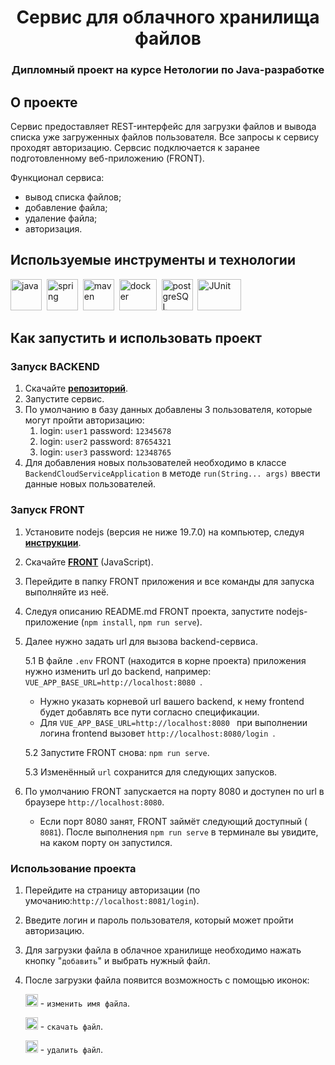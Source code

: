   <h1 align="center">Сервис для облачного хранилища файлов</h1> 
  <h3 align="center">
    Дипломный проект на курсе Нетологии по Java-разработке</h3>

<!-- ABOUT THE PROJECT -->
## О проекте
Сервис предоставляет REST-интерфейс для загрузки файлов и вывода списка уже загруженных файлов пользователя.
Все запросы к сервису проходят авторизацию. Сервсис подключается к заранее подготовленному веб-приложению (FRONT).

Функционал сервиса:
- вывод списка файлов;
- добавление файла;
- удаление файла;
- авторизация.

## Используемые инструменты и технологии

<div>
  <img src="https://github.com/Sanalex97/BackendCloudService/assets/72032908/a4df725b-20e4-46c0-9642-2df27af30e4b" title="java" alt="java" width="50" height="50"/>&nbsp
  <img src="https://github.com/Sanalex97/BackendCloudService/assets/72032908/d734ea82-b14e-4088-83b8-663a90308a41" title="spring" alt="spring" width="50" height="50"/>&nbsp
  <img src="https://github.com/Sanalex97/BackendCloudService/assets/72032908/29623d20-16f7-42e6-972e-6256e0c10546" title="maven" alt="maven" width="50" height="50"/>&nbsp
  <img src="https://github.com/Sanalex97/BackendCloudService/assets/72032908/4bced588-3a15-4822-9f32-ed63c965afce" title="docker" alt="docker" width="60" height="50"/>&nbsp
  <img src="https://github.com/Sanalex97/BackendCloudService/assets/72032908/f62a71d1-d938-4520-b8b4-5deb283edb89" title="postgreSQL" alt="postgreSQL" width="50" height="50"/>&nbsp
  <img src="https://github.com/Sanalex97/BackendCloudService/assets/72032908/f3e1acd2-1593-4105-8f5e-d5e4e0a5726e" title="JUnit" alt="JUnit" width="70" height="50"/>&nbsp
</div>

## Как запустить и использовать проект
### Запуск BACKEND
1. Скачайте <a href="https://github.com/Sanalex97/BackendCloudService.git"><strong>репозиторий</strong></a>.
2. Запустите сервис.
3. По умолчанию в базу данных добавлены 3 пользователя, которые могут пройти авторизацию:
   1. login: ```user1``` password: ```12345678```
   2. login: ```user2``` password: ```87654321```
   3. login: ```user3``` password: ```12348765```
4. Для добавления новых пользователей необходимо в классе ```BackendCloudServiceApplication``` в методе ```run(String... args)``` ввести данные новых пользователей.
  
### Запуск FRONT
1. Установите nodejs (версия не ниже 19.7.0) на компьютер, следуя <a href="https://nodejs.org/ru/download/current/"><strong>инструкции</strong></a>. 
2. Скачайте <a href="https://github.com/netology-code/jd-homeworks/blob/master/diploma/netology-diplom-frontend"><strong>FRONT</strong></a> (JavaScript). 
3. Перейдите в папку FRONT приложения и все команды для запуска выполняйте из неё. 
4. Следуя описанию README.md FRONT проекта, запустите nodejs-приложение (```npm install```, ```npm run serve```). 
5. Далее нужно задать url для вызова backend-сервиса.
   
   5.1 В файле  ```.env``` FRONT (находится в корне проекта) приложения нужно изменить url до backend, например: ```VUE_APP_BASE_URL=http://localhost:8080 ```.
   
   -  Нужно указать корневой url вашего backend, к нему frontend будет добавлять все пути согласно спецификации. 
   -  Для  ```VUE_APP_BASE_URL=http://localhost:8080 ``` при выполнении логина frontend вызовет  ```http://localhost:8080/login ```.

   5.2 Запустите FRONT снова: ```npm run serve```.
   
   5.3 Изменённый  ```url``` сохранится для следующих запусков.
 
 6. По умолчанию FRONT запускается на порту 8080 и доступен по url в браузере  ```http://localhost:8080```.
    - Если порт 8080 занят, FRONT займёт следующий доступный ( ```8081```). После выполнения  ```npm run serve``` в терминале вы увидите, на каком порту он запустился.
 
 ### Использование проекта
 1. Перейдите на страницу авторизации (по умочанию:```http://localhost:8081/login```).
 2. Введите логин и пароль пользователя, который может пройти авторизацию.
 3. Для загрузки файла в облачное хранилище необходимо нажать кнопку "```добавить```" и выбрать нужный файл.
 4. После загрузки файла появится возможность с помощью иконок:
 
    <img src="https://github.com/Sanalex97/BackendCloudService/assets/72032908/58667adb-f21d-43f0-903d-269127412230" width="20" height="20" /> - ```изменить имя файла```.
  
    <img src="https://github.com/Sanalex97/BackendCloudService/assets/72032908/dd840968-64ba-4cec-80e7-069bbc7c9226" width="20" height="20" /> - ```скачать файл```.
  
    <img src="https://github.com/Sanalex97/BackendCloudService/assets/72032908/0b077121-eb54-443d-9c33-3556cd68a0a9" width="20" height="20" /> - ```удалить файл```.
  
